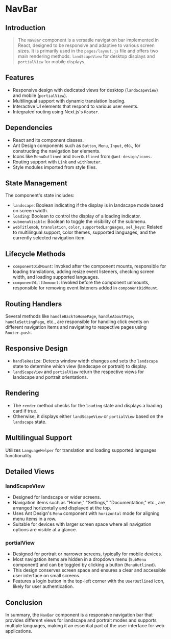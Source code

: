 # NavBar



## Introduction

> The `NavBar` component is a versatile navigation bar implemented in React, designed to be responsive and adaptive to various screen sizes. It is primarily used in the `pages/layout.js` file and offers two main rendering methods: `landScapeView` for desktop displays and `portialView` for mobile displays.

## Features

- Responsive design with dedicated views for desktop (`landScapeView`) and mobile (`portialView`).
- Multilingual support with dynamic translation loading.
- Interactive UI elements that respond to various user events.
- Integrated routing using Next.js's `Router`.

## Dependencies

- React and its component classes.
- Ant Design components such as `Button`, `Menu`, `Input`, etc., for constructing the navigation bar elements.
- Icons like `MenuOutlined` and `UserOutlined` from `@ant-design/icons`.
- Routing support with `Link` and `withRouter`.
- Style modules imported from style files.

## State Management

The component's state includes:

- `landscape`: Boolean indicating if the display is in landscape mode based on screen width.
- `loading`: Boolean to control the display of a loading indicator.
- `submenuVisible`: Boolean to toggle the visibility of the submenu.
- `webTitlemob`, `translation`, `color`, `supportedLanguages`, `sel_keys`: Related to multilingual support, color themes, supported languages, and the currently selected navigation item.

## Lifecycle Methods

- `componentDidMount`: Invoked after the component mounts, responsible for loading translations, adding resize event listeners, checking screen width, and loading supported languages.
- `componentWillUnmount`: Invoked before the component unmounts, responsible for removing event listeners added in `componentDidMount`.

## Routing Handlers

Several methods like `handleBackToHomePage`, `handleAboutPage`, `handleSettingPage`, etc., are responsible for handling click events on different navigation items and navigating to respective pages using `Router.push`.

## Responsive Design

- `handleResize`: Detects window width changes and sets the `landscape` state to determine which view (landscape or portrait) to display.
- `landScapeView` and `portialView` return the respective views for landscape and portrait orientations.

## Rendering

- The `render` method checks for the `loading` state and displays a loading card if true.
- Otherwise, it displays either `landScapeView` or `portialView` based on the `landscape` state.

## Multilingual Support

Utilizes `LanguageHelper` for translation and loading supported languages functionality.

## Detailed Views

### landScapeView

- Designed for landscape or wider screens.
- Navigation items such as "Home," "Settings," "Documentation," etc., are arranged horizontally and displayed at the top.
- Uses Ant Design's `Menu` component with `horizontal` mode for aligning menu items in a row.
- Suitable for devices with larger screen space where all navigation options are visible at a glance.

### portialView

- Designed for portrait or narrower screens, typically for mobile devices.
- Most navigation items are hidden in a dropdown menu (`SubMenu` component) and can be toggled by clicking a button (`MenuOutlined`).
- This design conserves screen space and ensures a clear and accessible user interface on small screens.
- Features a login button in the top-left corner with the `UserOutlined` icon, likely for user authentication.

## Conclusion

In summary, the `NavBar` component is a responsive navigation bar that provides different views for landscape and portrait modes and supports multiple languages, making it an essential part of the user interface for web applications.